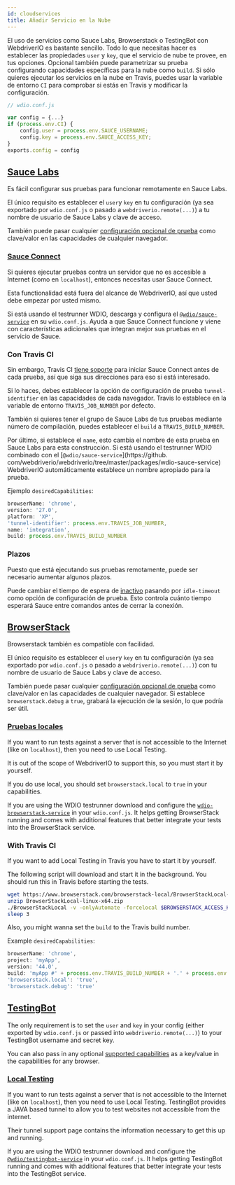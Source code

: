 ```yaml
---
id: cloudservices
title: Añadir Servicio en la Nube
---
```


El uso de servicios como Sauce Labs, Browserstack o TestingBot con WebdriverIO es bastante sencillo. Todo lo que necesitas hacer es establecer las propiedades `user` y `key`, que el servicio de nube te provee, en tus opciones. Opcional también puede parametrizar su prueba configurando capacidades específicas para la nube como `build`. Si sólo quieres ejecutar los servicios en la nube en Travis, puedes usar la variable de entorno `CI` para comprobar si estás en Travis y modificar la configuración.

```js
// wdio.conf.js

var config = {...}
if (process.env.CI) {
    config.user = process.env.SAUCE_USERNAME;
    config.key = process.env.SAUCE_ACCESS_KEY;
}
exports.config = config
```

## [Sauce Labs](https://saucelabs.com/)

Es fácil configurar sus pruebas para funcionar remotamente en Sauce Labs.

El único requisito es establecer el `user`y `key` en tu configuración (ya sea exportado por `wdio.conf.js` o pasado a `webdriverio.remote(...)`) a tu nombre de usuario de Sauce Labs y clave de acceso.

También puede pasar cualquier [configuración opcional de prueba](https://docs.saucelabs.com/reference/test-configuration/#webdriver-api) como clave/valor en las capacidades de cualquier navegador.

### [Sauce Connect](https://wiki.saucelabs.com/display/DOCS/Sauce+Connect+Proxy)

Si quieres ejecutar pruebas contra un servidor que no es accesible a Internet (como en `localhost`), entonces necesitas usar Sauce Connect.

Esta functionalidad está fuera del alcance de WebdriverIO, así que usted debe empezar por usted mismo.

Si está usando el testrunner WDIO, descarga y configura el [`@wdio/sauce-service`](https://github.com/webdriverio/webdriverio/tree/master/packages/wdio-sauce-service) en su `wdio.conf.js`. Ayuda a que Sauce Connect funcione y viene con características adicionales que integran mejor sus pruebas en el servicio de Sauce.

### Con Travis CI

Sin embargo, Travis CI [tiene soporte](http://docs.travis-ci.com/user/sauce-connect/#Setting-up-Sauce-Connect) para iniciar Sauce Connect antes de cada prueba, así que siga sus direcciones para eso si está interesado.

Si lo haces, debes establecer la opción de configuración de prueba `tunnel-identifier` en las capacidades de cada navegador. Travis lo establece en la variable de entorno `TRAVIS_JOB_NUMBER` por defecto.

También si quieres tener el grupo de Sauce Labs de tus pruebas mediante número de compilación, puedes establecer el `build` a `TRAVIS_BUILD_NUMBER`.

Por último, si establece el `name`, esto cambia el nombre de esta prueba en Sauce Labs para esta construcción. Si está usando el testrunner WDIO combinado con el [`@wdio/sauce-service`](https://github. com/webdriverio/webdriverio/tree/master/packages/wdio-sauce-service) WebdriverIO automáticamente establece un nombre apropiado para la prueba.

Ejemplo `desiredCapabilities`:

```javascript
browserName: 'chrome',
version: '27.0',
platform: 'XP',
'tunnel-identifier': process.env.TRAVIS_JOB_NUMBER,
name: 'integration',
build: process.env.TRAVIS_BUILD_NUMBER
```

### Plazos

Puesto que está ejecutando sus pruebas remotamente, puede ser necesario aumentar algunos plazos.

Puede cambiar el tiempo de espera de [inactivo](https://docs.saucelabs.com/reference/test-configuration/#idle-test-timeout) pasando por `idle-timeout` como opción de configuración de prueba. Esto controla cuánto tiempo esperará Sauce entre comandos antes de cerrar la conexión.

## [BrowserStack](https://www.browserstack.com/)

Browserstack también es compatible con facilidad.

El único requisito es establecer el `user`y `key` en tu configuración (ya sea exportado por `wdio.conf.js` o pasado a `webdriverio.remote(...)`) con tu nombre de usuario de Sauce Labs y clave de acceso.

También puede pasar cualquier [configuración opcional de prueba](https://www.browserstack.com/automate/capabilities) como clave/valor en las capacidades de cualquier navegador. Si establece `browserstack.debug` a `true`, grabará la ejecución de la sesión, lo que podría ser útil.

### [Pruebas locales](https://www.browserstack.com/local-testing#command-line)

If you want to run tests against a server that is not accessible to the Internet (like on `localhost`), then you need to use Local Testing.

It is out of the scope of WebdriverIO to support this, so you must start it by yourself.

If you do use local, you should set `browserstack.local` to `true` in your capabilities.

If you are using the WDIO testrunner download and configure the [`wdio-browserstack-service`](https://github.com/itszero/wdio-browserstack-service) in your `wdio.conf.js`. It helps getting BrowserStack running and comes with additional features that better integrate your tests into the BrowserStack service.

### With Travis CI

If you want to add Local Testing in Travis you have to start it by yourself.

The following script will download and start it in the background. You should run this in Travis before starting the tests.

```bash
wget https://www.browserstack.com/browserstack-local/BrowserStackLocal-linux-x64.zip
unzip BrowserStackLocal-linux-x64.zip
./BrowserStackLocal -v -onlyAutomate -forcelocal $BROWSERSTACK_ACCESS_KEY &
sleep 3
```

Also, you might wanna set the `build` to the Travis build number.

Example `desiredCapabilities`:

```javascript
browserName: 'chrome',
project: 'myApp',
version: '44.0',
build: 'myApp #' + process.env.TRAVIS_BUILD_NUMBER + '.' + process.env.TRAVIS_JOB_NUMBER,
'browserstack.local': 'true',
'browserstack.debug': 'true'
```

## [TestingBot](https://testingbot.com/)

The only requirement is to set the `user` and `key` in your config (either exported by `wdio.conf.js` or passed into `webdriverio.remote(...)`) to your TestingBot username and secret key.

You can also pass in any optional [supported capabilities](https://testingbot.com/support/other/test-options) as a key/value in the capabilities for any browser.

### [Local Testing](https://testingbot.com/support/other/tunnel)

If you want to run tests against a server that is not accessible to the Internet (like on `localhost`), then you need to use Local Testing. TestingBot provides a JAVA based tunnel to allow you to test websites not accessible from the internet.

Their tunnel support page contains the information necessary to get this up and running.

If you are using the WDIO testrunner download and configure the [`@wdio/testingbot-service`](https://github.com/webdriverio/webdriverio/tree/master/packages/wdio-testingbot-service) in your `wdio.conf.js`. It helps getting TestingBot running and comes with additional features that better integrate your tests into the TestingBot service.